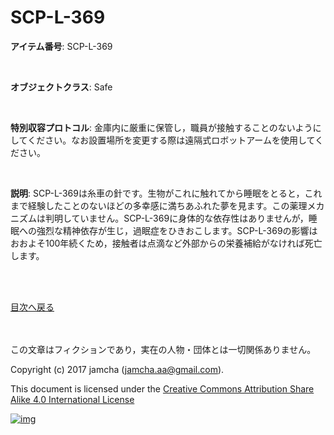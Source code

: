 # SCP-L-369

**アイテム番号**: SCP-L-369  

<br>  

**オブジェクトクラス**: Safe  

<br>  

**特別収容プロトコル**: 金庫内に厳重に保管し，職員が接触することのないようにしてください。なお設置場所を変更する際は遠隔式ロボットアームを使用してください。  

<br>  

**説明**: SCP-L-369は糸車の針です。生物がこれに触れてから睡眠をとると，これまで経験したことのないほどの多幸感に満ちあふれた夢を見ます。この薬理メカニズムは判明していません。SCP-L-369に身体的な依存性はありませんが，睡眠への強烈な精神依存が生じ，過眠症をひきおこします。SCP-L-369の影響はおおよそ100年続くため，接触者は点滴など外部からの栄養補給がなければ死亡します。  

<br>  
<br>  

[目次へ戻る](https://github.com/jamcha-aa/SCP/blob/master/README.md)  

<br>  
<br>  
この文章はフィクションであり，実在の人物・団体とは一切関係ありません。  

Copyright (c) 2017 jamcha (jamcha.aa@gmail.com).  

This document is licensed under the [Creative Commons Attribution Share Alike 4.0 International License](http://creativecommons.org/licenses/by-sa/4.0/deed)  

[![img](http://i.creativecommons.org/l/by-sa/3.0/80x15.png)](http://creativecommons.org/licenses/by-sa/4.0/deed)